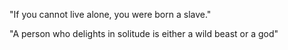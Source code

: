 ---
---
"If you cannot live alone, you were born a slave."

"A person who delights in solitude is either a wild beast or a god"
